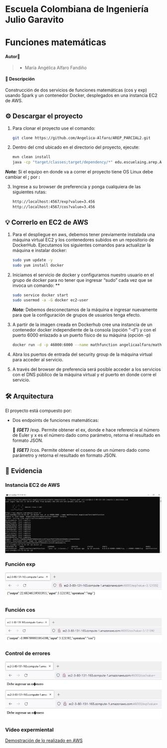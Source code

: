 # Escuela Colombiana de Ingeniería Julio Garavito

# Funciones matemáticas

#### Autor🙎
> - María Angélica Alfaro Fandiño

#### 🔎 Descripción
Construcción de dos servicios de funciones matemáticas (cos y exp) usando Spark y un contenedor Docker, desplegados en una instancia EC2 de AWS.

## ⚙️ Descargar el proyecto
1. Para clonar el proyecto use el comando:
    ```sh
    git clone https://github.com/Angelica-Alfaro/AREP_PARCIAL2.git
    ```
  
2. Dentro del cmd ubicado en el directorio del proyecto, ejecute:
     ```sh
    mvn clean install
    java -cp "target/classes;target/dependency/*" edu.escuelaing.arep.App
    ```
  
  ***Nota:*** Si el equipo en donde va a correr el proyecto tiene OS Linux debe cambiar el **;** por **:**
  
 3. Ingrese a su browser de preferencia y ponga cualquiera de las siguientes rutas:
    ```sh
    http://localhost:4567/exp?value=3.456
    http://localhost:4567/cos?value=3.456 
    ```
  
## 💡 Correrlo en EC2 de AWS
1. Para el despliegue en aws, debemos tener previamente instalada una máquina virtual EC2 y los contenedores subidos en un repositorio de DockerHub. 
    Ejecutamos los siguientes comandos para actualizar la máquina e instalar docker:
    ```sh
    sudo yum update -y
    sudo yum install docker
    ```

2. Iniciamos el servicio de docker y configuramos nuestro usuario en el grupo de docker para no tener que ingresar “sudo” cada vez que se invoca un comando: **
    ```sh
    sudo service docker start
    sudo usermod -a -G docker ec2-user
    ```
    ***Nota:*** Debemos desconectamos de la máquina e ingresar nuevamente para que la configuración de grupos de usuarios tenga efecto.
    
3.  A partir de la imagen creada en Dockerhub cree una instancia de un contenedor docker independiente de la consola (opción “-d”) y con el puerto 6000 enlazado a un puerto         físico de su máquina (opción -p)
    ```sh
    docker run -d -p 46000:6000 --name mathfunction angelicaalfaro/mathfunction
    ```

4. Abra los puertos de entrada del security group de la máquina virtual para acceder al servicio.

5. A través del browser de preferencia será posible acceder a los servicios con el DNS público de la máquina virtual y el puerto en donde corre el servicio.

## 🛠️ Arquitectura

El proyecto está compuesto por:

  - Dos endpoints de funciones matemáticas:
       
     📌 ***(GET)*** /exp. Permite obtener el ex, donde e hace referencia al número de Euler y x es el número dado como parámetro, retorna el resultado en formato JSON.
     
     📌 ***(GET)*** /cos. Permite obtener el coseno de un número dado como parámetro y retorna el resultado en formato JSON.

## 📝 Evidencia
### Instancia EC2 de AWS
<!DOCTYPE html>
<html>
    <head></head>
    <body>
          <img src="https://github.com/Angelica-Alfaro/AREP_PARCIAL2/blob/master/img/aws.PNG" width="800"/>
    </body>
</html>

### Función exp
<!DOCTYPE html>
<html>
    <head></head>
    <body>
          <img src="https://github.com/Angelica-Alfaro/AREP_PARCIAL2/blob/master/img/exp.PNG"/>
    </body>
</html>

### Función cos
<!DOCTYPE html>
<html>
    <head></head>
    <body>
          <img src="https://github.com/Angelica-Alfaro/AREP_PARCIAL2/blob/master/img/cos.PNG"/>
    </body>
</html>

### Control de errores
<!DOCTYPE html>
<html>
    <head></head>
    <body>
          <img src="https://github.com/Angelica-Alfaro/AREP_PARCIAL2/blob/master/img/sinParametro.PNG"/>
    </body>
</html>
<!DOCTYPE html>
<html>
    <head></head>
    <body>
          <img src="https://github.com/Angelica-Alfaro/AREP_PARCIAL2/blob/master/img/SinParametroExp.PNG"/>
    </body>
</html>

### Video expermiental
[Demostración de lo realizado en AWS](https://github.com/Angelica-Alfaro/AREP_PARCIAL2/blob/master/DemoParcial.mp4)


